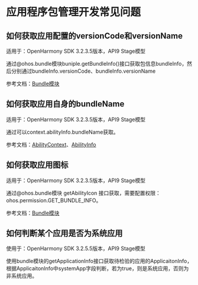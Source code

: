 # 应用程序包管理开发常见问题

## 如何获取应用配置的versionCode和versionName

适用于：OpenHarmony SDK 3.2.3.5版本，API9 Stage模型

通过\@ohos.bundle模块buniple.getBundleInfo()接口获取包信息bundleInfo，然后分别通过bundleInfo.versionCode、bundleInfo.versionName

参考文档：[Bundle模块](../reference/apis/js-apis-Bundle.md#bundlegetbundleinfo)

## 如何获取应用自身的bundleName

适用于：OpenHarmony SDK 3.2.3.5版本，API9 Stage模型

通过可以context.abilityInfo.bundleName获取。

参考文档：[AbilityContext](../reference/apis/js-apis-ability-context.md)、[AbilityInfo](../reference/apis/js-apis-bundle-AbilityInfo.md)

## 如何获取应用图标

适用于：OpenHarmony SDK 3.2.3.5版本，API9 Stage模型

通过\@ohos.bundle模块 getAbilityIcon 接口获取，需要配置权限：ohos.permission.GET_BUNDLE_INFO。

参考文档：[Bundle模块](../reference/apis/js-apis-Bundle.md#bundlegetbundleinfo)

## 如何判断某个应用是否为系统应用

使用于：OpenHarmony SDK 3.2.5.5版本，API9 Stage模型

使用bundle模块的getApplicationInfo接口获取待检验的应用的ApplicaitonInfo，根据ApplicaitonInfo中systemApp字段判断，若为true，则是系统应用，否则为非系统应用。
